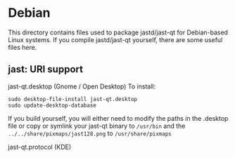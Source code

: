 
Debian
====================
This directory contains files used to package jastd/jast-qt
for Debian-based Linux systems. If you compile jastd/jast-qt yourself, there are some useful files here.

## jast: URI support ##


jast-qt.desktop  (Gnome / Open Desktop)
To install:

	sudo desktop-file-install jast-qt.desktop
	sudo update-desktop-database

If you build yourself, you will either need to modify the paths in
the .desktop file or copy or symlink your jast-qt binary to `/usr/bin`
and the `../../share/pixmaps/jast128.png` to `/usr/share/pixmaps`

jast-qt.protocol (KDE)

